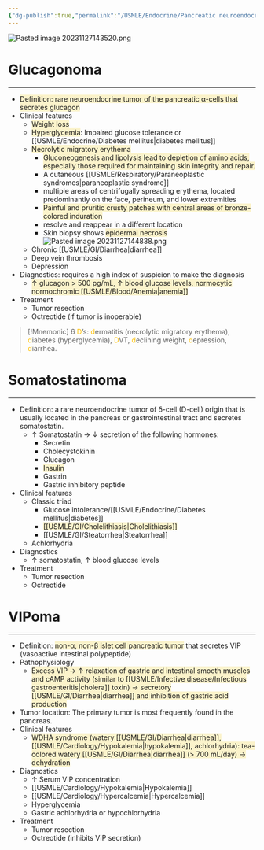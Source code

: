 ```yaml
---
{"dg-publish":true,"permalink":"/USMLE/Endocrine/Pancreatic neuroendocrine tumors/","tags":["t1"]}
---
```


![Pasted image 20231127143520.png](/img/user/appendix/Pasted%20image%2020231127143520.png)
# Glucagonoma
---
- <span style="background:rgba(240, 200, 0, 0.2)">Definition: rare neuroendocrine tumor of the pancreatic α-cells that secretes glucagon</span>
- Clinical features
	- <span style="background:rgba(240, 200, 0, 0.2)">Weight loss</span>
	- <span style="background:rgba(240, 200, 0, 0.2)">Hyperglycemia</span>: Impaired glucose tolerance or [[USMLE/Endocrine/Diabetes mellitus\|diabetes mellitus]]
	- <span style="background:rgba(240, 200, 0, 0.2)">Necrolytic migratory erythema</span>
		- <span style="background:rgba(240, 200, 0, 0.2)">Gluconeogenesis and lipolysis lead to depletion of amino acids, especially those required for maintaining skin integrity and repair.</span>
		- A cutaneous [[USMLE/Respiratory/Paraneoplastic syndromes\|paraneoplastic syndrome]]
		- multiple areas of centrifugally spreading erythema, located predominantly on the face, perineum, and lower extremities
		- <span style="background:rgba(240, 200, 0, 0.2)">Painful and pruritic crusty patches with central areas of bronze-colored induration</span>
		- resolve and reappear in a different location
		- Skin biopsy shows <span style="background:rgba(240, 200, 0, 0.2)">epidermal necrosis</span>![Pasted image 20231127144838.png](/img/user/appendix/Pasted%20image%2020231127144838.png)
	- Chronic [[USMLE/GI/Diarrhea\|diarrhea]]
	- Deep vein thrombosis
	- Depression
- Diagnostics: requires a high index of suspicion to make the diagnosis
	- <span style="background:rgba(240, 200, 0, 0.2)">↑ glucagon > 500 pg/mL, ↑ blood glucose levels, normocytic normochromic [[USMLE/Blood/Anemia\|anemia]]</span>
- Treatment
	- Tumor resection
	- Octreotide (if tumor is inoperable)

>[!Mnemonic] 
>6 <font color="#ffc000">D</font>’s: <font color="#ffc000">d</font>ermatitis (necrolytic migratory erythema), <font color="#ffc000">d</font>iabetes (hyperglycemia), <font color="#ffc000">D</font>VT, <font color="#ffc000">d</font>eclining weight, <font color="#ffc000">d</font>epression, <font color="#ffc000">d</font>iarrhea.

# Somatostatinoma
---
- Definition: a rare neuroendocrine tumor of δ-cell (D-cell) origin that is usually located in the pancreas or gastrointestinal tract and secretes somatostatin.
	- ↑ Somatostatin → ↓ secretion of the following hormones:
		- Secretin
		- Cholecystokinin
		- Glucagon
		- <span style="background:rgba(240, 200, 0, 0.2)">Insulin</span>
		- Gastrin
		- Gastric inhibitory peptide
- Clinical features
	- Classic triad
		- Glucose intolerance/[[USMLE/Endocrine/Diabetes mellitus\|diabetes]]
		- <span style="background:rgba(240, 200, 0, 0.2)">[[USMLE/GI/Cholelithiasis\|Cholelithiasis]]</span>
		- [[USMLE/GI/Steatorrhea\|Steatorrhea]]
	- Achlorhydria
- Diagnostics
	- ↑ somatostatin, ↑ blood glucose levels
- Treatment
	- Tumor resection
	- Octreotide

# VIPoma
---
- Definition: <span style="background:rgba(240, 200, 0, 0.2)">non-α, non-β islet cell pancreatic tumor</span> that secretes VIP (vasoactive intestinal polypeptide)
- Pathophysiology
	- <span style="background:rgba(240, 200, 0, 0.2)">Excess VIP → ↑ relaxation of gastric and intestinal smooth muscles and cAMP activity (similar to [[USMLE/Infective disease/Infectious gastroenteritis\|cholera]] toxin) → secretory [[USMLE/GI/Diarrhea\|diarrhea]] and inhibition of gastric acid production</span>
- Tumor location: The primary tumor is most frequently found in the pancreas.
- Clinical features
	- <span style="background:rgba(240, 200, 0, 0.2)">WDHA syndrome (watery [[USMLE/GI/Diarrhea\|diarrhea]], [[USMLE/Cardiology/Hypokalemia\|hypokalemia]], achlorhydria): tea-colored watery [[USMLE/GI/Diarrhea\|diarrhea]] (> 700 mL/day) → dehydration</span>
- Diagnostics
	- ↑ Serum VIP concentration
	- [[USMLE/Cardiology/Hypokalemia\|Hypokalemia]]
	- [[USMLE/Cardiology/Hypercalcemia\|Hypercalcemia]]
	- Hyperglycemia
	- Gastric achlorhydria or hypochlorhydria
- Treatment
	- Tumor resection
	- Octreotide (inhibits VIP secretion)
